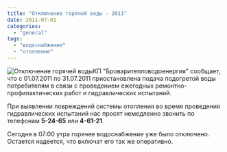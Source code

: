 ```yaml
---
title: "Отключение горячей воды - 2011"
date: 2011-07-01
categories: 
  - "general"
tags: 
  - "водоснабжение"
  - "отопление"
---
```


![Отключение горячей воды](http://shevchenko4a.brovary.org/wp-content/uploads/2011/07/01_01_00.jpg "Отключение горячей воды")КП "Броваритепловодоенергия" сообщает, что с 01.07.2011 по 31.07.2011 приостановлена подача подогретой воды потребителям в связи с проведением ежегодных ремонтно-профилактических работ и гидравлических испытаний.

При выявлении повреждений системы отопления во время проведения гидравлических испытаний нас просят немедленно звонить по телефонам **5-24-65** или **4-61-21**.

Сегодня в 07:00 утра горячее водоснабжение уже было отключено. Остается надеется, что включат его так же оперативно.

<!--more Комментировать »-->
